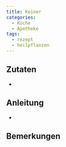 ```yaml
---
title: Keiner
categories:
  - Küche
  - Apotheke
tags:
  - rezept
  - heilpflanzen
---
```


## Zutaten
* 

## Anleitung
* 

## Bemerkungen
<!--stackedit_data:
eyJoaXN0b3J5IjpbLTExMjg2MzgxMTAsOTAzMDI4NjI5LC0yMz
U3ODk2NzddfQ==
-->